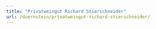 ```yaml
---
title: "Privatweingut Richard Stierschneider"
url: /duernstein/privatweingut-richard-stierschneider/
---
```

